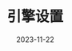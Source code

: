---
title: 引擎设置
cover: /assets/images/cover3.jpg
icon: fa-solid fa-car-battery
date: 2023-11-22
order: 4
---